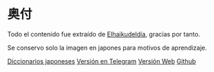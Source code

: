 # 奥付

Todo el contenido fue extraído de
[Elhaikudeldía](https://www.instagram.com/elhaikudeldia/), gracias por tanto.

Se conservo solo la imagen en japones para motivos de aprendizaje.

[Diccionarios japoneses](http://download.huzheng.org/babylon/japanese/)
[Versión en Telegram](https://t.me/mainichinohaiku)
[Versión Web](https://haikucillos.netlify.app/)
[Github](github.com/carafelix/haiku)
